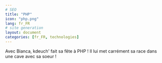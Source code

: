 ```yaml
---
# SEO
title: "PHP"
icon: "php.png"
lang: fr_FR
# site generation
layout: document
categories: [fr_FR, technologies]
---
```


Avec Bianca, kdeuch' fait sa fête à PHP ! Il lui met carrément sa 
race dans une cave avec sa soeur !
